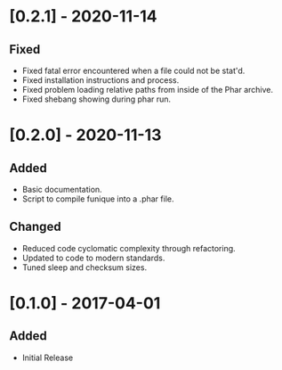 # [0.2.1] - 2020-11-14
## Fixed
- Fixed fatal error encountered when a file could not be stat'd.
- Fixed installation instructions and process.
- Fixed problem loading relative paths from inside of the Phar archive.
- Fixed shebang showing during phar run.

# [0.2.0] - 2020-11-13
## Added
- Basic documentation.
- Script to compile funique into a .phar file.

## Changed
- Reduced code cyclomatic complexity through refactoring.
- Updated to code to modern standards.
- Tuned sleep and checksum sizes.

# [0.1.0] - 2017-04-01
## Added
- Initial Release
